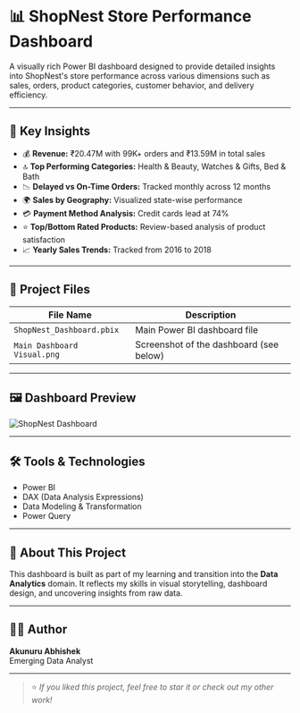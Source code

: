 # 📊 ShopNest Store Performance Dashboard

A visually rich Power BI dashboard designed to provide detailed insights into ShopNest's store performance across various dimensions such as sales, orders, product categories, customer behavior, and delivery efficiency.

---

## 📌 Key Insights

- 💰 **Revenue:** ₹20.47M with 99K+ orders and ₹13.59M in total sales  
- 🔝 **Top Performing Categories:** Health & Beauty, Watches & Gifts, Bed & Bath  
- 📉 **Delayed vs On-Time Orders:** Tracked monthly across 12 months  
- 🌍 **Sales by Geography:** Visualized state-wise performance  
- 💳 **Payment Method Analysis:** Credit cards lead at 74%  
- ⭐ **Top/Bottom Rated Products:** Review-based analysis of product satisfaction  
- 📈 **Yearly Sales Trends:** Tracked from 2016 to 2018  

---

## 📂 Project Files

| File Name                  | Description                                  |
|---------------------------|----------------------------------------------|
| `ShopNest_Dashboard.pbix` | Main Power BI dashboard file                 |
| `Main Dashboard Visual.png` | Screenshot of the dashboard (see below)      |

---

## 🖼️ Dashboard Preview

![ShopNest Dashboard](Main%20Dashboard%20Visual.png)

---

## 🛠️ Tools & Technologies

- Power BI
- DAX (Data Analysis Expressions)
- Data Modeling & Transformation
- Power Query

---

## 🧠 About This Project

This dashboard is built as part of my learning and transition into the **Data Analytics** domain. It reflects my skills in visual storytelling, dashboard design, and uncovering insights from raw data.

---

## 🙋‍♂️ Author

**Akunuru Abhishek**  
Emerging Data Analyst  


---

> ⭐ *If you liked this project, feel free to star it or check out my other work!*
